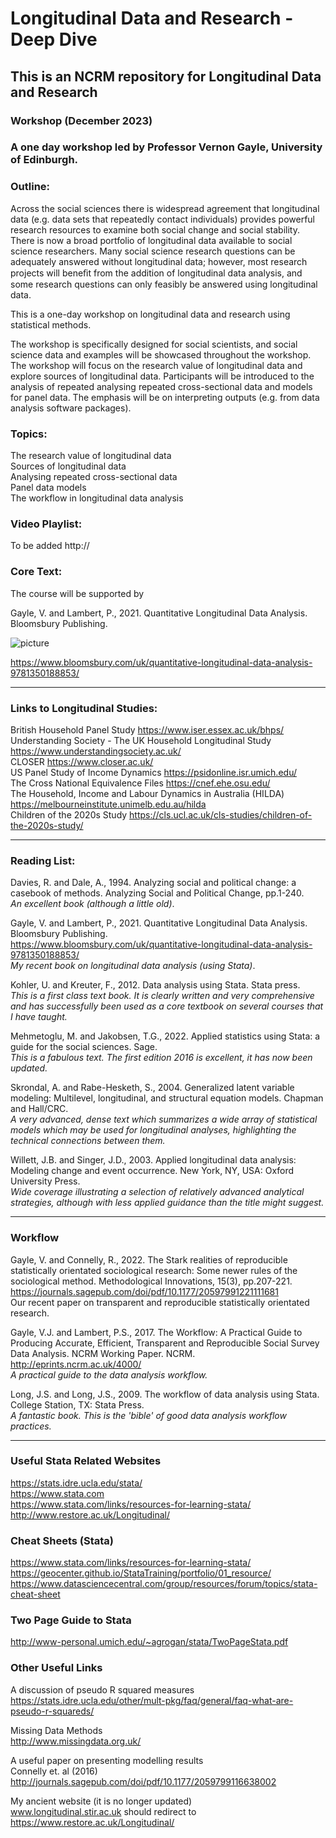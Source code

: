 # Longitudinal Data and Research - Deep Dive

## This is an NCRM repository for Longitudinal Data and Research

### Workshop (December 2023)

### A one day workshop led by Professor Vernon Gayle, University of Edinburgh.

### Outline: 

Across the social sciences there is widespread agreement that longitudinal data (e.g. data sets that repeatedly contact individuals) provides powerful research resources to examine both social change and social stability. There is now a broad portfolio of longitudinal data available to social science researchers. Many social science research questions can be adequately answered without longitudinal data; however, most research projects will beneﬁt from the addition of longitudinal data analysis, and some research questions can only feasibly be answered using longitudinal data. <br>

This is a one-day workshop on longitudinal data and research using statistical methods.  <br>

The workshop is specifically designed for social scientists, and social science data and examples will be showcased throughout the workshop. The workshop will focus on the research value of longitudinal data and explore sources of longitudinal data. Participants will be introduced to the analysis of repeated analysing repeated cross-sectional data and models for panel data. The emphasis will be on interpreting outputs (e.g. from data analysis software packages). <br>


### Topics: 

The research value of longitudinal data <br>
Sources of longitudinal data <br>
Analysing repeated cross-sectional data <br>
Panel data models <br>
The workflow in longitudinal data analysis <br>

### Video Playlist:

To be added http://

### Core Text:

The course will be supported by <br>

Gayle, V. and Lambert, P., 2021. Quantitative Longitudinal Data Analysis. Bloomsbury Publishing. <br>

![picture](https://res.cloudinary.com/bloomsbury-atlas/image/upload/w_148,c_scale/jackets/9781350188853.jpg)

https://www.bloomsbury.com/uk/quantitative-longitudinal-data-analysis-9781350188853/ 

---------------

### Links to Longitudinal Studies:

British Household Panel Study https://www.iser.essex.ac.uk/bhps/ <br>
Understanding Society - The UK Household Longitudinal Study https://www.understandingsociety.ac.uk/ <br>
CLOSER https://www.closer.ac.uk/ <br>
US Panel Study of Income Dynamics https://psidonline.isr.umich.edu/ <br>
The Cross National Equivalence Files https://cnef.ehe.osu.edu/ <br>
The Household, Income and Labour Dynamics in Australia (HILDA) https://melbourneinstitute.unimelb.edu.au/hilda <br>
Children of the 2020s Study https://cls.ucl.ac.uk/cls-studies/children-of-the-2020s-study/

---------------

### Reading List: 

Davies, R. and Dale, A., 1994. Analyzing social and political change: a casebook of methods. Analyzing Social and Political Change, pp.1-240. <br>
*An excellent book (although a little old)*.<br>

Gayle, V. and Lambert, P., 2021. Quantitative Longitudinal Data Analysis. Bloomsbury Publishing.<br> 
https://www.bloomsbury.com/uk/quantitative-longitudinal-data-analysis-9781350188853/ <br>
*My recent book on longitudinal data analysis (using Stata)*.<br>

Kohler, U. and Kreuter, F., 2012. Data analysis using Stata. Stata press. <br>
*This is a first class text book. It is clearly written and very comprehensive and has successfully been used as a core textbook on several courses that I have taught.*<br>

Mehmetoglu, M. and Jakobsen, T.G., 2022. Applied statistics using Stata: a guide for the social sciences. Sage.<br>
*This is a fabulous text. The first edition 2016 is excellent, it has now been updated.*<br>

Skrondal, A. and Rabe-Hesketh, S., 2004. Generalized latent variable modeling: Multilevel, longitudinal, and structural equation models. Chapman and Hall/CRC. <br>
*A very advanced, dense text which summarizes a wide array of statistical models which may be used for longitudinal analyses, highlighting the technical connections between them.*<br>

Willett, J.B. and Singer, J.D., 2003. Applied longitudinal data analysis: Modeling change and event occurrence. New York, NY, USA: Oxford University Press. <br>
*Wide coverage illustrating a selection of relatively advanced analytical strategies, although with less applied guidance than the title might suggest.*<br>

---------------

### Workflow ##

Gayle, V. and Connelly, R., 2022. The Stark realities of reproducible statistically orientated sociological research: Some newer rules of the sociological method. Methodological Innovations, 15(3), pp.207-221. <br>
https://journals.sagepub.com/doi/pdf/10.1177/20597991221111681 <br>
Our recent paper on transparent and reproducible statistically orientated research. <br>

Gayle, V.J. and Lambert, P.S., 2017. The Workflow: A Practical Guide to Producing Accurate, Efficient, Transparent and Reproducible Social Survey Data Analysis. NCRM Working Paper. NCRM. http://eprints.ncrm.ac.uk/4000/<br>
*A practical guide to the data analysis workflow.*<br>

Long, J.S. and Long, J.S., 2009. The workflow of data analysis using Stata. College Station, TX: Stata Press.  <br>
*A fantastic book. This is the 'bible' of good data analysis workflow practices.* <br>

---------------

### Useful Stata Related Websites

https://stats.idre.ucla.edu/stata/  <br>
https://www.stata.com  <br>
https://www.stata.com/links/resources-for-learning-stata/  <br>
http://www.restore.ac.uk/Longitudinal/


### Cheat Sheets (Stata)

https://www.stata.com/links/resources-for-learning-stata/ <br>
https://geocenter.github.io/StataTraining/portfolio/01_resource/  <br>
https://www.datasciencecentral.com/group/resources/forum/topics/stata-cheat-sheet  <br>

### Two Page Guide to Stata

http://www-personal.umich.edu/~agrogan/stata/TwoPageStata.pdf

### Other Useful Links <br>

A discussion of pseudo R squared measures <br>
https://stats.idre.ucla.edu/other/mult-pkg/faq/general/faq-what-are-pseudo-r-squareds/
<br>

Missing Data Methods <br>
http://www.missingdata.org.uk/ <br>

A useful paper on presenting modelling results <br>
Connelly et. al (2016) <br>
http://journals.sagepub.com/doi/pdf/10.1177/2059799116638002 <br>

My ancient website (it is no longer updated) <br>
www.longitudinal.stir.ac.uk  should redirect to <br>
https://www.restore.ac.uk/Longitudinal/ <br>


